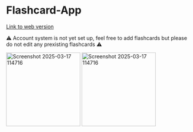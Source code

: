 # Flashcard-App
[Link to web version](https://flashcard-app-fe54f.web.app)<br />

⚠️ Account system is not yet set up, feel free to add flashcards but please do not edit any prexisting flashcards ⚠️

<img width="200" alt="Screenshot 2025-03-17 114716" src="https://github.com/user-attachments/assets/db9b380d-1e53-4a86-a2cb-e8116ecd82ac" />
<img width="200" alt="Screenshot 2025-03-17 114716" src="https://github.com/user-attachments/assets/db9b380d-1e53-4a86-a2cb-e8116ecd82ac" />


